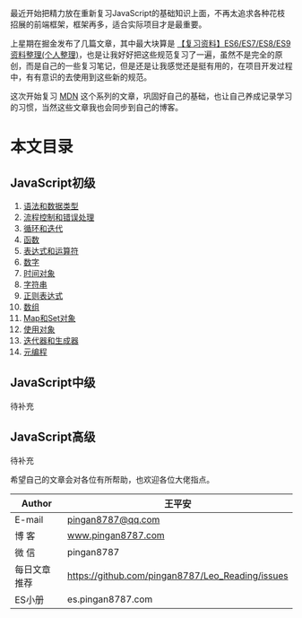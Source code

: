 最近开始把精力放在重新复习JavaScript的基础知识上面，不再太追求各种花枝招展的前端框架，框架再多，适合实际项目才是最重要。  


上星期在掘金发布了几篇文章，其中最大块算是 [【复习资料】ES6/ES7/ES8/ES9资料整理(个人整理)](https://juejin.im/post/5c02b106f265da61764aa0c1)，也是让我好好把这些规范复习了一遍，虽然不是完全的原创，而是自己的一些复习笔记，但是还是让我感觉还是挺有用的，在项目开发过程中，有有意识的去使用到这些新的规范。


这次开始复习 [MDN](https://developer.mozilla.org/zh-CN/docs/Web/JavaScript/Guide) 这个系列的文章，巩固好自己的基础，也让自己养成记录学习的习惯，当然这些文章我也会同步到自己的博客。   

# 本文目录
## JavaScript初级
1. [语法和数据类型](https://github.com/pingan8787/Leo-JavaScript/blob/master/base-javascript/level1/1.%E8%AF%AD%E6%B3%95%E5%92%8C%E6%95%B0%E6%8D%AE%E7%B1%BB%E5%9E%8B.md)
2. [流程控制和错误处理](https://github.com/pingan8787/Leo-JavaScript/blob/master/base-javascript/level1/2.%E6%B5%81%E7%A8%8B%E6%8E%A7%E5%88%B6%E5%92%8C%E9%94%99%E8%AF%AF%E5%A4%84%E7%90%86.md)
3. [循环和迭代](https://github.com/pingan8787/Leo-JavaScript/blob/master/base-javascript/level1/3.%E5%BE%AA%E7%8E%AF%E5%92%8C%E8%BF%AD%E4%BB%A3.md)
4. [函数](https://github.com/pingan8787/Leo-JavaScript/blob/master/base-javascript/level1/4.%E5%87%BD%E6%95%B0.md)
5. [表达式和运算符](https://github.com/pingan8787/Leo-JavaScript/blob/master/base-javascript/level1/5.%E8%A1%A8%E8%BE%BE%E5%BC%8F%E5%92%8C%E8%BF%90%E7%AE%97%E7%AC%A6.md)
6. [数字](https://github.com/pingan8787/Leo-JavaScript/blob/master/base-javascript/level1/6.数字.md)
7. [时间对象](https://github.com/pingan8787/Leo-JavaScript/blob/master/base-javascript/level1/7.时间对象.md)
8. [字符串](https://github.com/pingan8787/Leo-JavaScript/blob/master/base-javascript/level1/8.字符串.md)
9. [正则表达式](https://github.com/pingan8787/Leo-JavaScript/blob/master/base-javascript/level1/9.正则表达式.md)
10. [数组](https://github.com/pingan8787/Leo-JavaScript/blob/master/base-javascript/level1/10.数组.md)
11. [Map和Set对象](https://github.com/pingan8787/Leo-JavaScript/blob/master/base-javascript/level1/11.Map和Set对象.md)
12. [使用对象](https://github.com/pingan8787/Leo-JavaScript/blob/master/base-javascript/level1/12.使用对象.md)
13. [迭代器和生成器](https://github.com/pingan8787/Leo-JavaScript/blob/master/base-javascript/level1/13.迭代器和生成器.md)
14. [元编程](https://github.com/pingan8787/Leo-JavaScript/blob/master/base-javascript/level1/14.元编程.md)

## JavaScript中级
待补充

## JavaScript高级
待补充

希望自己的文章会对各位有所帮助，也欢迎各位大佬指点。 


|Author|王平安|
|---|---|
|E-mail|pingan8787@qq.com|
|博  客|www.pingan8787.com|
|微  信|pingan8787|
|每日文章推荐|https://github.com/pingan8787/Leo_Reading/issues|
|ES小册|es.pingan8787.com|